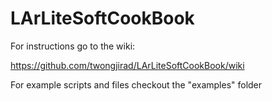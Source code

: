 # LArLiteSoftCookBook

For instructions go to the wiki:

https://github.com/twongjirad/LArLiteSoftCookBook/wiki

For example scripts and files checkout the "examples" folder
